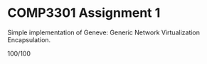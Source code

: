 # COMP3301 Assignment 1
Simple implementation of Geneve: Generic Network Virtualization Encapsulation.

100/100
